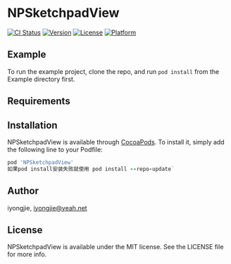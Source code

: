 # NPSketchpadView

[![CI Status](https://img.shields.io/travis/iyongjie/NPSketchpadView.svg?style=flat)](https://travis-ci.org/iyongjie/NPSketchpadView)
[![Version](https://img.shields.io/cocoapods/v/NPSketchpadView.svg?style=flat)](https://cocoapods.org/pods/NPSketchpadView)
[![License](https://img.shields.io/cocoapods/l/NPSketchpadView.svg?style=flat)](https://cocoapods.org/pods/NPSketchpadView)
[![Platform](https://img.shields.io/cocoapods/p/NPSketchpadView.svg?style=flat)](https://cocoapods.org/pods/NPSketchpadView)

## Example

To run the example project, clone the repo, and run `pod install` from the Example directory first.

## Requirements

## Installation

NPSketchpadView is available through [CocoaPods](https://cocoapods.org). To install
it, simply add the following line to your Podfile:

```ruby
pod 'NPSketchpadView'
如果pod install安装失败就使用 pod install --repo-update`
```

## Author

iyongjie, iyongjie@yeah.net

## License

NPSketchpadView is available under the MIT license. See the LICENSE file for more info.